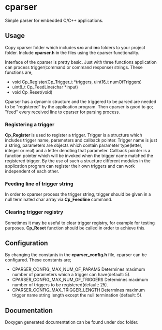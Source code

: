# cparser
Simple parser for embedded C/C++ applications.

## Usage
Copy cparser folder which includes **src** and **inc** folders to your 
project folder. Include **cparser.h** in the files using the cparser 
functionality.

Interface of the cparser is pretty basic. Just with three
functions application can process trigger(command or command response) strings. 
These functions are,

* void Cp_Register(Cp_Trigger_t *triggers, uint16_t numOfTriggers)
* uint8_t Cp_FeedLine(char *input)
* void Cp_Reset(void)

Cparser has a dynamic structure and the triggered to be parsed are needed to
be "registered" by the application program. Then cparser is good to go; "feed" 
every received line to cparser for parsing process.

### Registering a trigger
**Cp_Register** is used to register a trigger. Trigger is a structure
which includes trigger name, parameters and callback pointer. Trigger name is just
a string, parameters are objects which contain parameter type(letter, integer or real)
and a letter denoting that parameter. Callback pointer is a function pointer which 
will be invoked when the trigger name matched the registered trigger. 
By the use of such a structure different modules in the application program 
can register their own triggers and can work independent of each other. 

### Feeding line of trigger string
In order to cparser process the trigger string, trigger should be given in a
null terminated char array via **Cp_Feedline** command.

### Clearing trigger registry
Sometimes it may be useful to clear trigger registry, for example for testing
purposes. **Cp_Reset** function should be called in order to achieve this.

## Configuration
By changing the constants in the **cparser_config.h** file, cparser can be configured.
These constants are;

* CPARSER_CONFIG_MAX_NUM_OF_PARAMS 
Determines maximum number of parameters which a trigger
can have(default: 5). 
* CPARSER_CONFIG_MAX_NUM_OF_TRIGGERS 
Determines maximum number of triggers to be registered(default: 25).
* CPARSER_CONFIG_MAX_TRIGGER_LENGTH 
Determines maximum trigger name string length except the
null termination (default: 5).

## Documentation
Doxygen generated documentation can be found under doc folder. 
